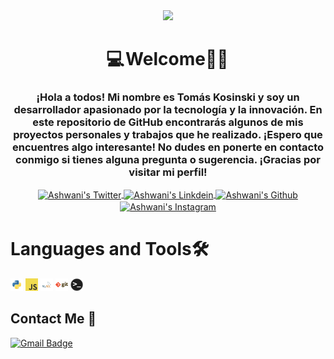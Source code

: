 <div id="header" align="center">
  <img src="https://media.giphy.com/media/bGgsc5mWoryfgKBx1u/giphy.gif" width="200" />
  <h1 align="center">💻 Welcome👨‍💻 </h1>
  <h3 align="center">¡Hola a todos! Mi nombre es Tomás Kosinski y soy un desarrollador apasionado por la tecnología y la innovación. En este repositorio de GitHub encontrarás algunos de mis proyectos personales y trabajos que he realizado. ¡Espero que encuentres algo interesante! No dudes en ponerte en contacto conmigo si tienes alguna pregunta o sugerencia. ¡Gracias por visitar mi perfil!</h3>
</div>




 <div id="social" align="center">
  
 <a href="https://twitter.com/Coomecocoss1">
  <img align="center" alt="Ashwani's Twitter" width="22px" src="https://cdn.jsdelivr.net/npm/simple-icons@v3/icons/twitter.svg" />
</a>
<a href="https://www.linkedin.com/in/tom%C3%A1s-correa-kosinski-1753ab236/">
  <img align="center" alt="Ashwani's Linkdein" width="22px" src="https://cdn.jsdelivr.net/npm/simple-icons@v3/icons/linkedin.svg" />
</a>
<a href="https://github.com/TmKosinski">
  <img align="center" alt="Ashwani's Github" width="22px" src="https://cdn.jsdelivr.net/npm/simple-icons@v3/icons/github.svg" />
</a>
<a href="https://instagram.com/coomecocoss?igshid=YmMyMTA2M2Y=">
  <img align="center" alt="Ashwani's Instagram" width="22px" src="https://cdn.jsdelivr.net/npm/simple-icons@v3/icons/instagram.svg" />
</a>
</div>

<div id="LandT" align="left">
   <h1 align="left">Languages and Tools🛠</h1>
  


<code><img height="20" src="https://raw.githubusercontent.com/github/explore/80688e429a7d4ef2fca1e82350fe8e3517d3494d/topics/python/python.png"></code>
<code><img height="20" src="https://raw.githubusercontent.com/github/explore/80688e429a7d4ef2fca1e82350fe8e3517d3494d/topics/javascript/javascript.png"></code>
<code><img height="20" src="https://raw.githubusercontent.com/github/explore/80688e429a7d4ef2fca1e82350fe8e3517d3494d/topics/mysql/mysql.png"></code>
<code><img height="20" src="https://raw.githubusercontent.com/github/explore/80688e429a7d4ef2fca1e82350fe8e3517d3494d/topics/git/git.png"></code>
<code><img height="20" src="https://raw.githubusercontent.com/github/explore/80688e429a7d4ef2fca1e82350fe8e3517d3494d/topics/terminal/terminal.png"></code>
</div>



##  Contact Me :speech_balloon:
[![Gmail Badge](https://img.shields.io/badge/-correaoso123@gmail.com-c14438?style=flat-square&logo=Gmail&logoColor=white&link=mailto:correaoso123@gmail.com)](mailto:correaoso123@gmail.com)
